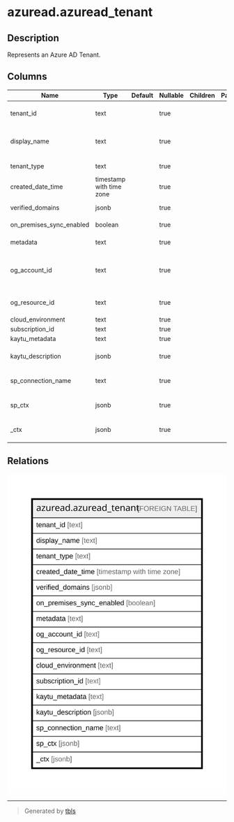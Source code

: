 # azuread.azuread_tenant

## Description

Represents an Azure AD Tenant.

## Columns

| Name | Type | Default | Nullable | Children | Parents | Comment |
| ---- | ---- | ------- | -------- | -------- | ------- | ------- |
| tenant_id | text |  | true |  |  | The unique identifier for the Tenant. |
| display_name | text |  | true |  |  | The name displayed in the address book for the Tenant. |
| tenant_type | text |  | true |  |  | The type of the Tenant. |
| created_date_time | timestamp with time zone |  | true |  |  | The creation time for the Tenant. |
| verified_domains | jsonb |  | true |  |  | Tenant verified domains. |
| on_premises_sync_enabled | boolean |  | true |  |  | Tenant verified domains. |
| metadata | text |  | true |  |  | Metadata of the Azure resource |
| og_account_id | text |  | true |  |  | The Platform Account ID in which the resource is located. |
| og_resource_id | text |  | true |  |  | The unique ID of the resource in opengovernance. |
| cloud_environment | text |  | true |  |  |  |
| subscription_id | text |  | true |  |  |  |
| kaytu_metadata | text |  | true |  |  |  |
| kaytu_description | jsonb |  | true |  |  | The full model description of the resource |
| sp_connection_name | text |  | true |  |  | Steampipe connection name. |
| sp_ctx | jsonb |  | true |  |  | Steampipe context in JSON form. |
| _ctx | jsonb |  | true |  |  | Steampipe context in JSON form. |

## Relations

![er](azuread.azuread_tenant.svg)

---

> Generated by [tbls](https://github.com/k1LoW/tbls)
